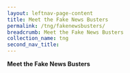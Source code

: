 ```yaml
---
layout: leftnav-page-content
title: Meet the Fake News Busters
permalink: /tng/fakenewsbusters/
breadcrumb: Meet the Fake News Busters
collection_name: tng
second_nav_title: 
---
```


**Meet the Fake News Busters**